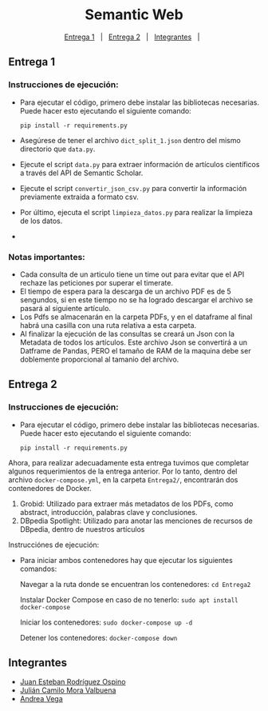 <h1 align="center">
  Semantic Web
  <br>
</h1>
<p align="center">
  <a href="#entrega-1">Entrega 1</a> &#xa0; | &#xa0; 
  <a href="#entrega-2">Entrega 2</a> &#xa0; | &#xa0;
  <a href="#integrantes">Integrantes</a> &#xa0; | &#xa0;
</p>


## Entrega 1 ##
### Instrucciones de ejecución:
- Para ejecutar el código, primero debe instalar las bibliotecas necesarias. Puede hacer esto ejecutando el siguiente comando:
   
   ```pip install -r requirements.py```
- Asegúrese de tener el archivo `dict_split_1.json` dentro del mismo directorio que `data.py`.
- Ejecute el script `data.py` para extraer información de artículos científicos a través del API de Semantic Scholar.
- Ejecute el script `convertir_json_csv.py` para convertir la información previamente extraida a formato csv.
- Por último, ejecuta el script `limpieza_datos.py` para realizar la limpieza de los datos.
- 
### Notas importantes:
- Cada consulta de un articulo tiene un time out para evitar que el API rechaze las peticiones por superar el timerate.
- El tiempo de espera para la descarga de un archivo PDF es de 5 sengundos, si en este tiempo no se ha logrado descargar el archivo se pasará al siguiente artículo.
- Los Pdfs se almacenarán en la carpeta PDFs, y en el dataframe al final habrá una casilla con una ruta relativa a esta carpeta.
- Al finalizar la ejecución de las  consultas se creará un Json con la Metadata de todos los artículos. Este archivo Json se convertirá a un Datframe de Pandas, PERO el tamaño de RAM de la maquina debe ser doblemente proporcional al tamanio del archivo.

## Entrega 2 ##
### Instrucciones de ejecución:
- Para ejecutar el código, primero debe instalar las bibliotecas necesarias. Puede hacer esto ejecutando el siguiente comando:
   
   ```pip install -r requirements.py```

Ahora, para realizar adecuadamente esta entrega tuvimos que completar algunos requerimientos de la entrega anterior. Por lo tanto, dentro del archivo `docker-compose.yml`, en la carpeta `Entrega2/`, encontrarán dos contenedores de Docker. 

1. Grobid: Utilizado para extraer más metadatos de los PDFs, como abstract, introducción, palabras clave y conclusiones.
2. DBpedia Spotlight: Utilizado para anotar las menciones de recursos de DBpedia, dentro de nuestros artículos

Instrucciónes de ejecución:
- Para iniciar ambos contenedores hay que ejecutar los siguientes comandos:
  
  Navegar a la ruta donde se encuentran los contenedores: ```cd Entrega2```

  Instalar Docker Compose en caso de no tenerlo: ```sudo apt install docker-compose``` 

  Iniciar los contenedores: ```sudo docker-compose up -d```

  Detener los contenedores: ```docker-compose down```


## Integrantes ##
- <a href="https://github.com/Juanes1516" target="_blank">Juan Esteban Rodríguez Ospino</a>
- <a href="https://github.com/julian27m/" target="_blank">Julián Camilo Mora Valbuena</a>
- <a href="https://github.com/andreapapadron/" target="_blank">Andrea Vega</a>


